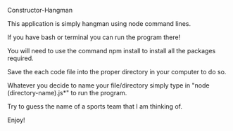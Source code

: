 Constructor-Hangman

This application is simply hangman using node command lines.

If you have bash or terminal you can run the program there!

You will need to use the command npm install to install all the packages required.

Save the each code file into the proper directory in your computer to do so.

Whatever you decide to name your file/directory simply type in "node (directory-name).js*" to run the program. 

Try to guess the name of a sports team that I am thinking of.

Enjoy! 



